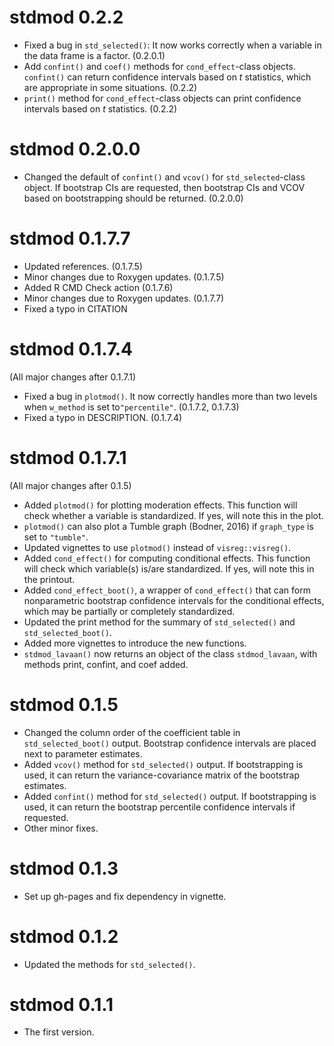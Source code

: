 # stdmod 0.2.2

- Fixed a bug in `std_selected()`: It now works correctly when
  a variable in the data frame is a factor. (0.2.0.1)
- Add `confint()` and `coef()` methods for `cond_effect`-class
  objects. `confint()` can return confidence intervals based on
  *t* statistics, which are appropriate in some situations. (0.2.2)
- `print()` method for `cond_effect`-class
  objects can print confidence intervals based on
  *t* statistics. (0.2.2)

# stdmod 0.2.0.0

- Changed the default of `confint()` and
  `vcov()` for `std_selected`-class object.
  If bootstrap CIs are requested, then bootstrap CIs
  and VCOV based on bootstrapping should be returned. (0.2.0.0)


# stdmod 0.1.7.7

- Updated references. (0.1.7.5)
- Minor changes due to Roxygen updates. (0.1.7.5)
- Added R CMD Check action (0.1.7.6)
- Minor changes due to Roxygen updates. (0.1.7.7)
- Fixed a typo in CITATION

# stdmod 0.1.7.4

(All major changes after 0.1.7.1)

- Fixed a bug in `plotmod()`. It now correctly handles more than two levels
  when `w_method` is set to`"percentile"`. (0.1.7.2, 0.1.7.3)
- Fixed a typo in DESCRIPTION. (0.1.7.4)

# stdmod 0.1.7.1

(All major changes after 0.1.5)

- Added `plotmod()` for plotting moderation effects. This function will check
  whether a variable is standardized. If yes, will note this in the plot.
- `plotmod()` can also plot a Tumble graph (Bodner, 2016) if `graph_type` is
  set to `"tumble"`.
- Updated vignettes to use `plotmod()` instead of `visreg::visreg()`.
- Added `cond_effect()` for computing conditional effects. This function
  will check which variable(s) is/are standardized. If yes, will note
  this in the printout.
- Added `cond_effect_boot()`, a wrapper of
  `cond_effect()` that can form nonparametric bootstrap confidence intervals
  for the conditional effects, which may be partially or completely
  standardized.
- Updated the print method for the summary of `std_selected()` and
  `std_selected_boot()`.
- Added more vignettes to introduce the new functions.
- `stdmod_lavaan()` now returns an object of the class `stdmod_lavaan`,
  with methods print, confint, and coef added.

# stdmod 0.1.5

- Changed the column order of the coefficient table
  in `std_selected_boot()` output. Bootstrap confidence
  intervals are placed next to parameter estimates.
- Added `vcov()` method for `std_selected()` output. If bootstrapping is used,
  it can return the variance-covariance matrix of the bootstrap estimates.
- Added `confint()` method for `std_selected()` output. If bootstrapping is used,
  it can return the bootstrap percentile confidence intervals if requested.
- Other minor fixes.

# stdmod 0.1.3

- Set up gh-pages and fix dependency in vignette.

# stdmod 0.1.2

- Updated the methods for `std_selected()`.

# stdmod 0.1.1

- The first version.
